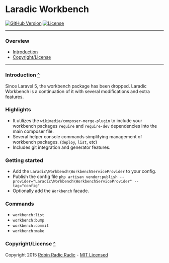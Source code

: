 <a name="top"></a>Laradic Workbench
======================

[![GitHub Version](https://img.shields.io/github/tag/laradic/workbench.svg?style=flat-square&label=version)](http://badge.fury.io/gh/laradic%2Fworkbench)
[![License](http://img.shields.io/badge/license-MIT-ff69b4.svg?style=flat-square)](http://radic.mit-license.org)
  
-----------
  
### Overview

- [Introduction](#introduction)
- [Copyright/License](#copyright-license)
  
-----------
  
<a name="introduction"></a>
### Introduction [^](#top)
Since Laravel 5, the workbench package has been dropped. Laradic Workbench is a continuation of it with several modifications and extra features.

### Highlights
- It utilizes the `wikimedia/composer-merge-plugin` to include your workbench packages `require` and `require-dev` dependencies into the main composer file.
- Several helper console commands simplifying management of workbench packages. (`deploy`, `list`, etc)
- Includes git integration and generator features.

### Getting started
- Add the `Laradic\Workbench\WorkbenchServiceProvider` to your config.
- Publish the config file `php artisan vendor:publish --provider="Laradic\Workbench\WorkbenchServiceProvider" --tag="config"`
- Optionally add the `Workbench` facade.

### Commands
- `workbench:list`
- `workbench:bump`
- `workbench:commit`
- `workbench:make`

<a name="copyright-license"></a>
### Copyright/License [^](#top)
Copyright 2015 [Robin Radic Radic](https://github.com/robinradic) - [MIT Licensed](http://radic.mit-license.org)
